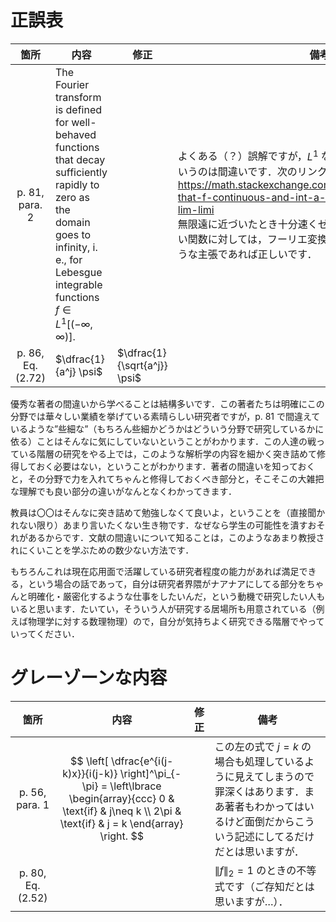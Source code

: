 # 正誤表
| 箇所  | 内容  | 修正  | 備考  |
| :-: | --- | --- | --- |
| p. 81, para. 2 | The Fourier transform is defined for well-behaved functions that decay sufficiently rapidly to zero as the domain goes to infinity, i. e., for Lebesgue integrable functions $f \in L^1[(-\infty,\infty)]$.  |   | よくある（？）誤解ですが，$L^1$ なら無限遠でゼロに収束するというのは間違いです．次のリンクの answer とか参照．https://math.stackexchange.com/questions/108191/prove-that-f-continuous-and-int-a-infty-fx-dx-finite-imply-lim-limi <br> 無限遠に近づいたとき十分速くゼロに収束するような性質の良い関数に対しては，フーリエ変換もよい性質をもつ，というような主張であれば正しいです． |
| p. 86, Eq. (2.72) | $\dfrac{1}{a^j} \psi$  | $\dfrac{1}{\sqrt{a^j}} \psi$  |   |

優秀な著者の間違いから学べることは結構多いです．この著者たちは明確にこの分野では華々しい業績を挙げている素晴らしい研究者ですが，p. 81 で間違えているような”些細な”（もちろん些細かどうかはどういう分野で研究しているかに依る）ことはそんなに気にしていないということがわかります．この人達の戦っている階層の研究をやる上では，このような解析学の内容を細かく突き詰めて修得しておく必要はない，ということがわかります．著者の間違いを知っておくと，その分野で力を入れてちゃんと修得しておくべき部分と，そこそこの大雑把な理解でも良い部分の違いがなんとなくわかってきます．

教員は〇〇はそんなに突き詰めて勉強しなくて良いよ，ということを（直接聞かれない限り）あまり言いたくない生き物です．なぜなら学生の可能性を潰すおそれがあるからです．文献の間違いについて知ることは，このようなあまり教授されにくいことを学ぶための数少ない方法です．

もちろんこれは現在応用面で活躍している研究者程度の能力があれば満足できる，という場合の話であって，自分は研究者界隈がナアナアにしてる部分をちゃんと明確化・厳密化するような仕事をしたいんだ，という動機で研究したい人もいると思います．たいてい，そういう人が研究する居場所も用意されている（例えば物理学に対する数理物理）ので，自分が気持ちよく研究できる階層でやっていってください．

# グレーゾーンな内容
| 箇所    | 内容  | 修正  | 備考  |
| :-: | --- | --- | --- |
| p. 56, para. 1 | $$ \left[ \dfrac{e^{i(j-k)x}}{i(j-k)} \right]^\pi_{-\pi} = \left\lbrace \begin{array}{ccc} 0 & \text{if} & j\neq k \\ 2\pi & \text{if} & j = k \end{array} \right. $$  |   | この左の式で $j=k$ の場合も処理しているように見えてしまうので罪深くはあります．まあ著者もわかってはいるけど面倒だからこういう記述にしてるだけだとは思いますが． |
| p. 80, Eq. (2.52) |   |   | $\lVert f \rVert_2 = 1$ のときの不等式です（ご存知だとは思いますが…）．  |